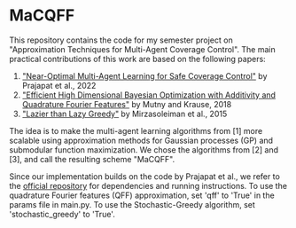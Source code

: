 # MaCQFF

This repository contains the code for my semester project on "Approximation Techniques for Multi-Agent Coverage Control". The main practical contributions of this work are based on the following papers:

1. ["Near-Optimal Multi-Agent Learning for Safe Coverage Control"](https://proceedings.neurips.cc/paper_files/paper/2022/file/60dc26558762425a465cb0409fc3dc52-Paper-Conference.pdf) by Prajapat et al., 2022
2. ["Efficient High Dimensional Bayesian Optimization with Additivity and Quadrature Fourier Features"](https://proceedings.neurips.cc/paper_files/paper/2018/hash/4e5046fc8d6a97d18a5f54beaed54dea-Abstract.html) by Mutny and Krause, 2018
3. ["Lazier than Lazy Greedy"](https://las.inf.ethz.ch/files/mirzasoleiman15lazier.pdf) by Mirzasoleiman et al., 2015

The idea is to make the multi-agent learning algorithms from [1] more scalable using approximation methods for Gaussian processes (GP) and submodular function maximization. We chose the algorithms from [2] and [3], and call the resulting scheme "MaCQFF".

Since our implementation builds on the code by Prajapat et al., we refer to the [official repository](https://github.com/manish-pra/SafeMaC) for dependencies and running instructions. To use the quadrature Fourier features (QFF) approximation, set 'qff' to 'True' in the params file in main.py. To use the Stochastic-Greedy algorithm, set 'stochastic_greedy' to 'True'.
